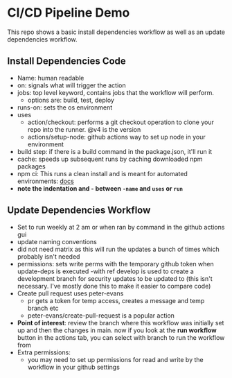 # CI/CD Pipeline Demo

This repo shows a basic install dependencies workflow as well as an update dependencies workflow.

## Install Dependencies Code

- Name: human readable
- on: signals what will trigger the action
- jobs: top level keyword, contains jobs that the workflow will perform.
  - options are: build, test, deploy
- runs-on: sets the os environment
- uses
  - action/checkout: performs a git checkout operation to clone your repo into the runner. @v4 is the version
  - actions/setup-node: github actions way to set up node in your environment
- build step: if there is a build command in the package.json, it'll run it
- cache: speeds up subsequent runs by caching downloaded npm packages
- npm ci: This runs a clean install and is meant for automated environments: [docs](https://docs.npmjs.com/cli/v10/commands/npm-ci?v=true)
- **note the indentation and - between `-name` and `uses` or `run`**

## Update Dependencies Workflow

- Set to run weekly at 2 am or when ran by command in the github actions gui
- update naming conventions
- did not need matrix as this will run the updates a bunch of times which probably isn't needed
- permissions: sets write perms with the temporary github token when update-deps is executed
  -with ref develop is used to create a development branch for security updates to be updated to (this isn't necessary. I've mostly done this to make it easier to compare code)
- Create pull request uses peter-evans
  - pr gets a token for temp access, creates a message and temp branch etc
  - peter-evans/create-pull-request is a popular action
- **Point of interest**: review the branch where this workflow was initially set up and then the changes in main. now if you look at the **run workflow** button in the actions tab, you can select with branch to run the workflow from
- Extra permissions:
  - you may need to set up permissions for read and write by the workflow in your github settings

